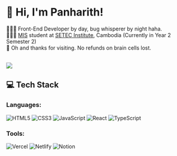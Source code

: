# 👋 Hi, I'm Panharith!

🧑🏻‍💻 Front-End Developer by day, bug whisperer by night haha.<br/>
🧑🏻‍🎓 [MIS](https://www.google.com/search?q=What+Is+MIS+Major&sxsrf=AE3TifOJMx58FGh-V23QHvSLogc2fmaF4Q%3A1752482220178) student at [SETEC Institute](https://web.facebook.com/setecedu), Cambodia (Currently in Year 2 Semester 2)<br/>
💭 Oh and thanks for visiting. No refunds on brain cells lost.<br/><br/>

<!-- GitHub stats from https://github.com/anuraghazra/github-readme-stats -->
![](https://github-readme-stats.vercel.app/api?username=rith-devx&theme=chartreuse-dark&hide_border=false&include_all_commits=true&count_private=true)<br/>

## 💻 Tech Stack
<!-- Badges from https://github.com/Ileriayo/markdown-badges -->
### Languages:<br/>
![HTML5](https://img.shields.io/badge/html5-%23E34F26.svg?style=for-the-badge&logo=html5&logoColor=white)
![CSS3](https://img.shields.io/badge/css3-%231572B6.svg?style=for-the-badge&logo=css3&logoColor=white)
![JavaScript](https://img.shields.io/badge/javascript-%23323330.svg?style=for-the-badge&logo=javascript&logoColor=%23F7DF1E)
![React](https://img.shields.io/badge/react-%2320232a.svg?style=for-the-badge&logo=react&logoColor=%2361DAFB)
![TypeScript](https://img.shields.io/badge/typescript-%23007ACC.svg?style=for-the-badge&logo=typescript&logoColor=white)<br/>
### Tools:<br/>
![Vercel](https://img.shields.io/badge/vercel-%23000000.svg?style=for-the-badge&logo=vercel&logoColor=white)
![Netlify](https://img.shields.io/badge/netlify-%23000000.svg?style=for-the-badge&logo=netlify&logoColor=#00C7B7)
![Notion](https://img.shields.io/badge/Notion-%23000000.svg?style=for-the-badge&logo=notion&logoColor=white)
